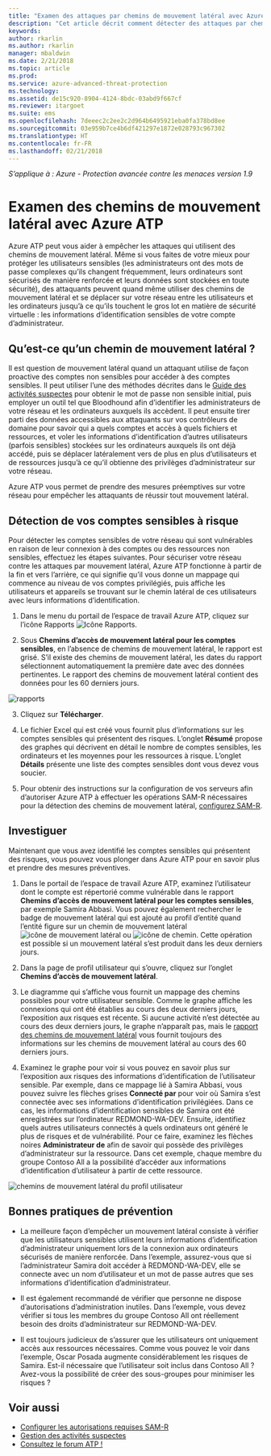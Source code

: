 ```yaml
---
title: "Examen des attaques par chemins de mouvement latéral avec Azure ATP | Microsoft Docs"
description: "Cet article décrit comment détecter des attaques par chemins de mouvement latéral avec Azure - Protection avancée contre les menaces (ATP)."
keywords: 
author: rkarlin
ms.author: rkarlin
manager: mbaldwin
ms.date: 2/21/2018
ms.topic: article
ms.prod: 
ms.service: azure-advanced-threat-protection
ms.technology: 
ms.assetid: de15c920-8904-4124-8bdc-03abd9f667cf
ms.reviewer: itargoet
ms.suite: ems
ms.openlocfilehash: 7deeec2c2ee2c2d964b6495921eba0fa378bd8ee
ms.sourcegitcommit: 03e959b7ce4b6df421297e1872e028793c967302
ms.translationtype: HT
ms.contentlocale: fr-FR
ms.lasthandoff: 02/21/2018
---
```

*S’applique à : Azure - Protection avancée contre les menaces version 1.9*

# <a name="investigating-lateral-movement-paths-with-azure-atp"></a>Examen des chemins de mouvement latéral avec Azure ATP

Azure ATP peut vous aider à empêcher les attaques qui utilisent des chemins de mouvement latéral. Même si vous faites de votre mieux pour protéger les utilisateurs sensibles (les administrateurs ont des mots de passe complexes qu’ils changent fréquemment, leurs ordinateurs sont sécurisés de manière renforcée et leurs données sont stockées en toute sécurité), des attaquants peuvent quand même utiliser des chemins de mouvement latéral et se déplacer sur votre réseau entre les utilisateurs et les ordinateurs jusqu’à ce qu’ils touchent le gros lot en matière de sécurité virtuelle : les informations d’identification sensibles de votre compte d’administrateur.

## <a name="what-is-a-lateral-movement-path"></a>Qu’est-ce qu’un chemin de mouvement latéral ?

Il est question de mouvement latéral quand un attaquant utilise de façon proactive des comptes non sensibles pour accéder à des comptes sensibles. Il peut utiliser l’une des méthodes décrites dans le [Guide des activités suspectes](suspicious-activity-guide.md) pour obtenir le mot de passe non sensible initial, puis employer un outil tel que Bloodhound afin d’identifier les administrateurs de votre réseau et les ordinateurs auxquels ils accèdent. Il peut ensuite tirer parti des données accessibles aux attaquants sur vos contrôleurs de domaine pour savoir qui a quels comptes et accès à quels fichiers et ressources, et voler les informations d’identification d’autres utilisateurs (parfois sensibles) stockées sur les ordinateurs auxquels ils ont déjà accédé, puis se déplacer latéralement vers de plus en plus d’utilisateurs et de ressources jusqu’à ce qu’il obtienne des privilèges d’administrateur sur votre réseau. 

Azure ATP vous permet de prendre des mesures préemptives sur votre réseau pour empêcher les attaquants de réussir tout mouvement latéral.

## <a name="discovery-your-at-risk-sensitive-accounts"></a>Détection de vos comptes sensibles à risque

Pour détecter les comptes sensibles de votre réseau qui sont vulnérables en raison de leur connexion à des comptes ou des ressources non sensibles, effectuez les étapes suivantes. Pour sécuriser votre réseau contre les attaques par mouvement latéral, Azure ATP fonctionne à partir de la fin et vers l’arrière, ce qui signifie qu’il vous donne un mappage qui commence au niveau de vos comptes privilégiés, puis affiche les utilisateurs et appareils se trouvant sur le chemin latéral de ces utilisateurs avec leurs informations d’identification.

1. Dans le menu du portail de l’espace de travail Azure ATP, cliquez sur l’icône Rapports ![Icône Rapports](./media/atp-report-icon.png).

2. Sous **Chemins d’accès de mouvement latéral pour les comptes sensibles**, en l’absence de chemins de mouvement latéral, le rapport est grisé. S’il existe des chemins de mouvement latéral, les dates du rapport sélectionnent automatiquement la première date avec des données pertinentes. Le rapport des chemins de mouvement latéral contient des données pour les 60 derniers jours.

 ![rapports](./media/reports.png)

3. Cliquez sur **Télécharger**.

3. Le fichier Excel qui est créé vous fournit plus d’informations sur les comptes sensibles qui présentent des risques. L’onglet **Résumé** propose des graphes qui décrivent en détail le nombre de comptes sensibles, les ordinateurs et les moyennes pour les ressources à risque. L’onglet **Détails** présente une liste des comptes sensibles dont vous devez vous soucier.

4. Pour obtenir des instructions sur la configuration de vos serveurs afin d’autoriser Azure ATP à effectuer les opérations SAM-R nécessaires pour la détection des chemins de mouvement latéral, [configurez SAM-R](install-atp-step8-samr.md).

## <a name="investigate"></a>Investiguer

Maintenant que vous avez identifié les comptes sensibles qui présentent des risques, vous pouvez vous plonger dans Azure ATP pour en savoir plus et prendre des mesures préventives.

1. Dans le portail de l’espace de travail Azure ATP, examinez l’utilisateur dont le compte est répertorié comme vulnérable dans le rapport **Chemins d’accès de mouvement latéral pour les comptes sensibles**, par exemple Samira Abbasi. Vous pouvez également rechercher le badge de mouvement latéral qui est ajouté au profil d’entité quand l’entité figure sur un chemin de mouvement latéral ![icône de mouvement latéral](./media/lateral-movement-icon.png) ou ![icône de chemin](./media/paths-icon.png). Cette opération est possible si un mouvement latéral s’est produit dans les deux derniers jours. 

2. Dans la page de profil utilisateur qui s’ouvre, cliquez sur l’onglet **Chemins d’accès de mouvement latéral**. 

3. Le diagramme qui s’affiche vous fournit un mappage des chemins possibles pour votre utilisateur sensible. Comme le graphe affiche les connexions qui ont été établies au cours des deux derniers jours, l’exposition aux risques est récente. Si aucune activité n’est détectée au cours des deux derniers jours, le graphe n’apparaît pas, mais le [rapport des chemins de mouvement latéral](reports.md) vous fournit toujours des informations sur les chemins de mouvement latéral au cours des 60 derniers jours.

4. Examinez le graphe pour voir si vous pouvez en savoir plus sur l’exposition aux risques des informations d’identification de l’utilisateur sensible. Par exemple, dans ce mappage lié à Samira Abbasi, vous pouvez suivre les flèches grises **Connecté par** pour voir où Samira s’est connectée avec ses informations d’identification privilégiées. Dans ce cas, les informations d’identification sensibles de Samira ont été enregistrées sur l’ordinateur REDMOND-WA-DEV. Ensuite, identifiez quels autres utilisateurs connectés à quels ordinateurs ont généré le plus de risques et de vulnérabilité. Pour ce faire, examinez les flèches noires **Administrateur de** afin de savoir qui possède des privilèges d’administrateur sur la ressource. Dans cet exemple, chaque membre du groupe Contoso All a la possibilité d’accéder aux informations d’identification d’utilisateur à partir de cette ressource.  

 ![chemins de mouvement latéral du profil utilisateur](media/user-profile-lateral-movement-paths.png)


## <a name="preventative-best-practices"></a>Bonnes pratiques de prévention

- La meilleure façon d’empêcher un mouvement latéral consiste à vérifier que les utilisateurs sensibles utilisent leurs informations d’identification d’administrateur uniquement lors de la connexion aux ordinateurs sécurisés de manière renforcée. Dans l’exemple, assurez-vous que si l’administrateur Samira doit accéder à REDMOND-WA-DEV, elle se connecte avec un nom d’utilisateur et un mot de passe autres que ses informations d’identification d’administrateur.

- Il est également recommandé de vérifier que personne ne dispose d’autorisations d’administration inutiles. Dans l’exemple, vous devez vérifier si tous les membres du groupe Contoso All ont réellement besoin des droits d’administrateur sur REDMOND-WA-DEV.

- Il est toujours judicieux de s’assurer que les utilisateurs ont uniquement accès aux ressources nécessaires. Comme vous pouvez le voir dans l’exemple, Oscar Posada augmente considérablement les risques de Samira. Est-il nécessaire que l’utilisateur soit inclus dans Contoso All ? Avez-vous la possibilité de créer des sous-groupes pour minimiser les risques ?


## <a name="see-also"></a>Voir aussi

- [Configurer les autorisations requises SAM-R](install-atp-step8-samr.md)
- [Gestion des activités suspectes](working-with-suspicious-activities.md)
- [Consultez le forum ATP !](https://aka.ms/azureatpcommunity)